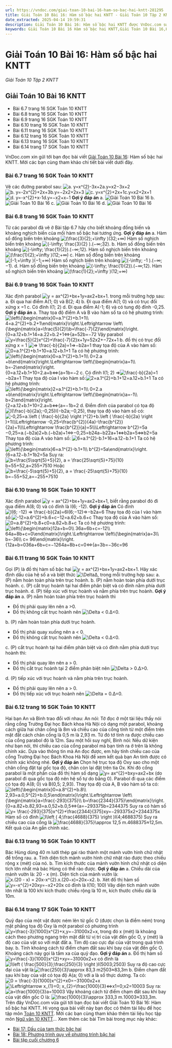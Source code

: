 ```yaml
---
url: https://vndoc.com/giai-toan-10-bai-16-ham-so-bac-hai-kntt-281295
title: Giải Toán 10 Bài 16: Hàm số bậc hai KNTT - Giải Toán 10 Tập 2 KNTT - VnDoc.com
date_extracted: 2025-04-14 19:59:31
description: Giải Toán 10 Bài 16: Hàm số bậc hai KNTT được VnDoc.com sưu tầm và xin gửi tới bạn đọc cùng tham khảo.
keywords: Giải Toán 10 Bài 16 Hàm số bậc hai KNTT,Giải Toán 10 Bài 16,Hàm số bậc hai,giải toán 10,toán 10 bài 16,toán 10,toán 10 KNTT,toán 10 kết nối tri thức
---
```


# Giải Toán 10 Bài 16: Hàm số bậc hai KNTT
 _Giải Toán 10 Tập 2 KNTT_
## Giải Toán 10 Bài 16 KNTT
  * Bài 6.7 trang 16 SGK Toán 10 KNTT
  * Bài 6.8 trang 16 SGK Toán 10 KNTT
  * Bài 6.9 trang 16 SGK Toán 10 KNTT
  * Bài 6.10 trang 16 SGK Toán 10 KNTT
  * Bài 6.11 trang 16 SGK Toán 10 KNTT
  * Bài 6.12 trang 16 SGK Toán 10 KNTT
  * Bài 6.13 trang 16 SGK Toán 10 KNTT
  * Bài 6.14 trang 17 SGK Toán 10 KNTT

VnDoc.com xin gửi tới bạn đọc bài viết [Giải Toán 10 Bài 16](<https://vndoc.com/giai-toan-10-bai-16-ham-so-bac-hai-kntt-281295>): Hàm số bậc hai KNTT. Mời các bạn cùng tham khảo chi tiết bài viết dưới đây.
### Bài 6.7 trang 16 SGK Toán 10 KNTT
Vẽ các đường parabol sau:
![a. y=x^{2}-3x+2](https://i.vdoc.vn/data/image/blank.png)a.y=x2−3x+2
![b. y=-2x^{2}+2x+3](https://i.vdoc.vn/data/image/blank.png)b.y=−2x2+2x+3
![c. y=x^{2}+2x+1](https://i.vdoc.vn/data/image/blank.png)c.y=x2+2x+1
![d. y=-x^{2}+x-1](https://i.vdoc.vn/data/image/blank.png)d.y=−x2+x−1
**Gợi ý đáp án**
a.
![Giải Toán 10 Bài 16](https://i.vdoc.vn/data/image/2022/11/17/giai-toan-10-bai-16-kntt-1.jpg)
b.
![Giải Toán 10 Bài 16](https://i.vdoc.vn/data/image/2022/11/17/giai-toan-10-bai-16-kntt-2.jpg)
c.
![Giải Toán 10 Bài 16](https://i.vdoc.vn/data/image/2022/11/17/giai-toan-10-bai-16-kntt-3.jpg)
d. ![Giải Toán 10 Bài 16](https://i.vdoc.vn/data/image/2022/11/17/giai-toan-10-bai-16-kntt-4.jpg)
### Bài 6.8 trang 16 SGK Toán 10 KNTT
Từ các parabol đã vẽ ở Bài tập 6.7 hãy cho biết khoảng đồng biến và khoảng nghịch biến của mối hàm số bậc hai tương ứng.
**Gợi ý đáp án**
a. Hàm số đồng biến trên khoảng ![\(\\frac{3}{2};+\\infty \)](https://i.vdoc.vn/data/image/blank.png)\(32;+∞\)
Hàm số nghịch biến trên khoảng ![\(-\\infty; \\frac{3}{2} \).](https://i.vdoc.vn/data/image/blank.png)\(−∞;32\).
b. Hàm số đồng biến trên khoảng ![\(-\\infty; \\frac{1}{2}\).](https://i.vdoc.vn/data/image/blank.png)\(−∞;12\).
Hàm số nghịch biến trên khoảng ![\(\\frac{1}{2};+\\infty \)](https://i.vdoc.vn/data/image/blank.png)\(12;+∞\)
c. Hàm số đồng biến trên khoảng ![\(-1;+\\infty \)](https://i.vdoc.vn/data/image/blank.png)\(−1;+∞\)
Hàm số nghịch biến trên khoảng ![\(-\\infty; -1 \).](https://i.vdoc.vn/data/image/blank.png)\(−∞;−1\).
d. Hàm số đồng biến trên khoảng ![\(-\\infty; \\frac{1}{2}\).](https://i.vdoc.vn/data/image/blank.png)\(−∞;12\).
Hàm số nghịch biến trên khoảng ![\(\\frac{1}{2};+\\infty \)](https://i.vdoc.vn/data/image/blank.png)\(12;+∞\)
### Bài 6.9 trang 16 SGK Toán 10 KNTT
Xác định parabol ![y = ax^{2}+bx+1](https://i.vdoc.vn/data/image/blank.png)y=ax2+bx+1. trong mỗi trường hợp sau:
a. Đi qua hai điểm A\(1; 0\) và B\(2; 4\)
b. Đi qua điểm A\(1; 0\) và có trục đối xứng x =1
c. Có đỉnh I\(1; 2\)
d. Đi qua điểm A\(-1; 6\) và có tung độ đỉnh -0,25.
**Gợi ý đáp án**
a. Thay tọa độ điểm A và B vào hàm số ta có hệ phương trình:
![\\left\\{\\begin{matrix}0=a.1^{2}+b.1+1\\\\ 4=a.2^{2}+b.2+1\\end{matrix}\\right.\\Leftrightarrow \\left\\{\\begin{matrix}a=\\frac{5}{2}\\\\b=\\frac{-7}{2}\\end{matrix}\\right.](https://i.vdoc.vn/data/image/blank.png)\{0=a.12+b.1+14=a.22+b.2+1⇔\{a=52b=−72
Vậy parabol ![y=\\frac{5}{2}x^{2}+\\frac{-7}{2}x+1](https://i.vdoc.vn/data/image/blank.png)y=52x2+−72x+1
b. đồ thị có trục đối xứng x = 1
![=> \\frac{-b}{2a}=1](https://i.vdoc.vn/data/image/blank.png)=>−b2a=1
thay tọa độ của A vào hàm số: ![0=a.1^{2}+b.1+1](https://i.vdoc.vn/data/image/blank.png)0=a.12+b.1+1
Ta có hệ phương trình:
![\\left\\{\\begin{matrix}0=a.1^{2}+b.1+1\\\\ 0=2.a +b\\end{matrix}\\right.\\Leftrightarrow \\left\\{\\begin{matrix}a=1\\\\ b=-2\\end{matrix}\\right.](https://i.vdoc.vn/data/image/blank.png)\{0=a.12+b.1+10=2.a+b⇔\{a=1b=−2
c. Có đỉnh I\(1; 2\) =>![\\frac{-b}{2a}=1](https://i.vdoc.vn/data/image/blank.png)−b2a=1
Thay tọa độ của I vào hàm số:![2=a.1^{2}+b.1+1](https://i.vdoc.vn/data/image/blank.png)2=a.12+b.1+1
Ta có hệ phương trình:
![\\left\\{\\begin{matrix}2=a.1^{2}+b.1+1\\\\ 0=2.a +b\\end{matrix}\\right.\\Leftrightarrow \\left\\{\\begin{matrix}a=-1\\\\ b=2\\end{matrix}\\right.](https://i.vdoc.vn/data/image/blank.png)\{2=a.12+b.1+10=2.a+b⇔\{a=−1b=2
d. Điểm đỉnh của parabol có tọa độ ![I\(\\frac{-b}{2a};-0,25\)](https://i.vdoc.vn/data/image/blank.png)I\(−b2a;−0,25\), thay tọa độ vào hàm số có:
![-0,25=a.\\left \( \\frac{-b}{2a} \\right \)^{2}+b.\\left \( \\frac{-b}{2a} \\right \)+1\\\\\\Leftrightarrow -0,25=\\frac{b^{2}}{4a}-\\frac{b^{2}}{2a}+1\\\\\\Leftrightarrow \\frac{b^{2}}{a}=5\\\\\\Leftrightarrow b^{2}=5a](https://i.vdoc.vn/data/image/blank.png)−0,25=a.\(−b2a\)2+b.\(−b2a\)+1⇔−0,25=b24a−b22a+1⇔b2a=5⇔b2=5a
Thay tọa độ của A vào hàm số: ![6=a.1^{2}-b.1+1](https://i.vdoc.vn/data/image/blank.png)6=a.12−b.1+1
Ta có hệ phương trình:
![\\left\\{\\begin{matrix}6=a.1^{2}-b.1+1\\\\ b^{2}=5a\\end{matrix}\\right.](https://i.vdoc.vn/data/image/blank.png)\{6=a.12−b.1+1b2=5a
Suy ra: ![b=\\frac{5\\sqrt{5}+5}{2}, a = \\frac{25\\sqrt{5}+75}{10}](https://i.vdoc.vn/data/image/blank.png)b=55+52,a=255+7510
Hoặc ![b=\\frac{-5\\sqrt{5}+5}{2}, a = \\frac{-25\\sqrt{5}+75}{10}](https://i.vdoc.vn/data/image/blank.png)b=−55+52,a=−255+7510
### Bài 6.10 trang 16 SGK Toán 10 KNTT
Xác định parabol ![y = ax^{2}+bx+1](https://i.vdoc.vn/data/image/blank.png)y=ax2+bx+1, biết rằng parabol đó đi qua điểm A\(8; 0\) và có đỉnh là I\(6; -12\).
**Gợi ý đáp án**
Có đỉnh ![I\(6; -12\) => \\frac{-b}{2a}=6](https://i.vdoc.vn/data/image/blank.png)I\(6;−12\)=>−b2a=6
Thay tọa độ của I vào hàm số:![-12=a.6^{2}+b.6+c](https://i.vdoc.vn/data/image/blank.png)−12=a.62+b.6+c
Thay tọa độ của A vào hàm số: ![0=a.8^{2}+b.8+c](https://i.vdoc.vn/data/image/blank.png)0=a.82+b.8+c
Ta có hệ phương trình:
![\\left\\{\\begin{matrix}12a+b=0\\\\ 36a+6b+c=-12\\\\ 64a+8b+c=0\\end{matrix}\\right.\\Leftrightarrow \\left\\{\\begin{matrix}a=3\\\\ b=-36\\\\ c= 96\\end{matrix}\\right.](https://i.vdoc.vn/data/image/blank.png)\{12a+b=036a+6b+c=−1264a+8b+c=0⇔\{a=3b=−36c=96
### Bài 6.11 trang 16 SGK Toán 10 KNTT
Gọi \(P\) là đồ thị hàm số bậc hai ![y = ax^{2}+bx+1](https://i.vdoc.vn/data/image/blank.png)y=ax2+bx+1. Hãy xác định dấu của hệ số a và biệt thức ![\\Delta](https://i.vdoc.vn/data/image/blank.png)Δ, trong mỗi trường hợp sau:
a. \(P\) nằm hoàn toàn phía trên trục hoành.
b. \(P\) nằm hoàn toàn phía dưới trục hoành.
c. \(P\) cắt trục hoành tại hai điểm phân biệt và có đỉnh nằm phía dưới trục hoành.
d. \(P\) tiếp xúc với trục hoành và nằm phía trên trục hoành.
**Gợi ý đáp án**
a. \(P\) nằm hoàn toàn phía trên trục hoành thì
  * Đồ thị phải quay lên nên a >0.
  * Đồ thị không cắt trục hoành nên ![\\Delta < 0.](https://i.vdoc.vn/data/image/blank.png)Δ<0.

b. \(P\) nằm hoàn toàn phía dưới trục hoành.
  * Đồ thị phải quay xuống nên a < 0.
  * Đồ thị không cắt trục hoành nên ![\\Delta < 0.](https://i.vdoc.vn/data/image/blank.png)Δ<0.

c. \(P\) cắt trục hoành tại hai điểm phân biệt và có đỉnh nằm phía dưới trục hoành thì:
  * Đồ thị phải quay lên nên a > 0.
  * Đồ thị cắt trục hoành tại 2 điểm phân biệt nên ![\\Delta > 0.](https://i.vdoc.vn/data/image/blank.png)Δ>0.

d. \(P\) tiếp xúc với trục hoành và nằm phía trên trục hoành.
  * Đồ thị phải quay lên nên a > 0.
  * Đồ thị tiếp xúc với trục hoành nên ![\\Delta = 0.](https://i.vdoc.vn/data/image/blank.png)Δ=0.

### Bài 6.12 trang 16 SGK Toán 10 KNTT
Hai bạn An và Bình trao đổi với nhau:
An nói: Tớ đọc ở một tài liệu thấy nói rằng cổng Trường Đại học Bách khoa Hà Nội có dạng một parabol, khoảng cách giữa hai chân cổng là 8m và chiều cao của cổng tính từ một điểm trên mặt đất cách chân cổng là 0,5 m là 2,93 m. Từ đó tớ tính ra được chiều cao của cổng parabol đó là 12m.
Sau một hồi suy nghĩ, Bình nói: Nếu dữ kiện như bạn nói, thì chiều cao của cổng parabol mà bạn tính ra ở trên là không chính xác.
Dựa vào thông tin mà An đọc được, em hãy tính chiều cao của cổng Trường Đại học Bách Khoa Hà Nội để xem kết quả bạn An tính được có chính xác không nhé.
**Gợi ý đáp án**
Chọn hệ trục tọa độ Oxy sao cho một chân cổng đặt tại gốc tọa độ, chân còn lại đặt trên tia Ox. Khi đó cổng parabol là một phần của đồ thị hàm số dạng ![y= ax^{2}+bx](https://i.vdoc.vn/data/image/blank.png)y=ax2+bx \(do parabol đi qua gốc tọa độ nên hệ số tự do bằng 0\).
Parabol đi qua các điểm có tọa độ A\(8; 0\) và B\(0,5; 2,93\).
Thay tọa độ của A, B vào hàm số ta có:
![\\left\\{\\begin{matrix}0=a.8^{2}+b.8\\\\ 2,93=a.0,5^{2}+b.0,5\\end{matrix}\\right.\\Leftrightarrow \\left\\{\\begin{matrix}a=\\frac{-293}{375}\\\\ b=\\frac{2344}{375}\\end{matrix}\\right.](https://i.vdoc.vn/data/image/blank.png)\{0=a.82+b.82,93=a.0,52+b.0,5⇔\{a=−293375b=2344375
Suy ra có hàm số ![y= \\frac{-293}{375}x^{2}+\\frac{2344}{375}x](https://i.vdoc.vn/data/image/blank.png)y=−293375x2+2344375x
Hàm số có đỉnh ![I\\left \( 4;\\frac{4688}{375} \\right \)](https://i.vdoc.vn/data/image/blank.png)I\(4;4688375\)
Suy ra chiều cao của cổng là ![\\frac{4688}{375}\\approx 12,5 m.](https://i.vdoc.vn/data/image/blank.png)4688375≈12,5m.
Kết quả của An gần chính xác.
### Bài 6.13 trang 16 SGK Toán 10 KNTT
Bác Hùng dùng 40 m lưới thép gai rào thành một mảnh vườn hình chữ nhật để trồng rau.
a. Tính diện tích mảnh vườn hình chữ nhật rào được theo chiều rộng x \(mét\) của nó.
b. Tìm kích thước của mảnh vườn hình chữ nhật có diện tích lớn nhất mà bác Hùng có thể rào được.
**Gợi ý đáp án**
a. Chiều dài của mảnh vườn là: 20 - x \(m\).
Diện tích của mảnh vườn là: ![x.\(20 - x\) = 20x-x^{2}.](https://i.vdoc.vn/data/image/blank.png)x.\(20−x\)=20x−x2.
b. Xét đồ thị hàm số ![y=-x^{2}+20x](https://i.vdoc.vn/data/image/blank.png)y=−x2+20x có đỉnh là I\(10; 100\)
Vây diện tích mảnh vườn lớn nhất là 100 khi kích thước chiều rộng là 10 m, kích thước chiều dài là 10m.
### Bài 6.14 trang 17 SGK Toán 10 KNTT
Quỹ đạo của một vật được ném lên từ gốc O \(được chọn là điểm ném\) trong mặt phẳng tọa độ Oxy là một parabol có phương trình ![y=\\frac{-3}{1000}x^{2}+x,](https://i.vdoc.vn/data/image/blank.png)y=−31000x2+x, trong đó x \(mét\) là khoảng cách theo phương ngang trên mặt đất từ vị trí của vật đến gốc O, y \(mét\) là độ cao của vật so với mặt đất
a. Tìm độ cao cực đại của vật trong quá trình bay.
b. Tính khoảng cách từ điểm chạm đất sau khi bay của vật đến gốc O. Khoảng cách này gọi là tầm xa của quỹ đạo.
**Gợi ý đáp án**
a. Đồ thị hàm số ![y=\\frac{-3}{1000}x^{2}+x](https://i.vdoc.vn/data/image/blank.png)y=−31000x2+x có đỉnh là ![I\\left \( \\frac{500}{3};\\frac{250}{3} \\right \)](https://i.vdoc.vn/data/image/blank.png)I\(5003;2503\)
Suy ra độ cao cực đại của vật là:![\\frac{250}{3}\\approx 83,3 m](https://i.vdoc.vn/data/image/blank.png)2503≈83,3m
b. Điểm chạm đất sau khi bay của vật có tọa độ A\(a; 0\) với a là số thực dương.
Ta có: ![0 = \\frac{-3}{1000}x^{2}+x](https://i.vdoc.vn/data/image/blank.png)0=−31000x2+x
![\\Leftrightarrow x_{1}=0; x_{2}=\\frac{1000}{3}](https://i.vdoc.vn/data/image/blank.png)⇔x1=0;x2=10003
Suy ra: ![a=\\frac{1000}{3}](https://i.vdoc.vn/data/image/blank.png)a=10003
Vậy khoảng cách từ điểm chạm đất sau khi bay của vật đến gốc O là: ![\\frac{1000}{3}\\approx 333,3 m.](https://i.vdoc.vn/data/image/blank.png)10003≈333,3m.
Trên đây VnDoc.com vừa gửi tới bạn đọc bài viết Giải Toán 10 Bài 16: Hàm số bậc hai KNTT. Hi vọng qua bài viết này bạn đọc có thêm tài liệu để học tập môn [Toán 10 KNTT](<https://vndoc.com/toan-10-ket-noi-tri-thuc-tap2>). Mời các bạn cùng tham khảo thêm tài liệu học tập môn [Ngữ văn 10 KNTT](<https://vndoc.com/ngu-van-10-ket-noi-tri-thuc-tap2>)...
Xem thêm các bài Tìm bài trong mục này khác:
  * [Bài 17: Dấu của tam thức bậc hai](</giai-toan-10-bai-17-dau-cua-tam-thuc-bac-hai-kntt-281297>)
  * [Bài 18: Phương trình quy về phương trình bậc hai](</giai-toan-10-bai-18-phuong-trinh-quy-ve-phuong-trinh-bac-hai-kntt-281298>)
  * [Bài tập cuối chương 6](</giai-toan-10-bai-tap-cuoi-chuong-6-kntt-281339>)

